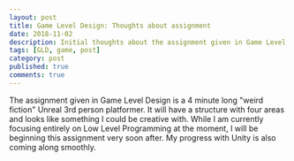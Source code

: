 ```yaml
---
layout: post
title: Game Level Design: Thoughts about assignment
date: 2018-11-02
description: Initial thoughts about the assignment given in Game Level Design.
tags: [GLD, game, post]
category: post
published: true
comments: true
---
```

The assignment given in Game Level Design is a 4 minute long "weird fiction" Unreal 3rd person platformer. It will have a structure with four areas and looks like something I could be creative with. While I am currently focusing entirely on Low Level Programming at the moment, I will be beginning this assignment very soon after. My progress with Unity is also coming along smoothly.